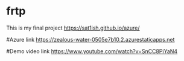 # frtp
This is my final project  https://sat1ish.github.io/azure/


#Azure link https://zealous-water-0505e7b10.2.azurestaticapps.net


#Demo video link https://www.youtube.com/watch?v=SnCC8PiYaN4


